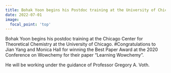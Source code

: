 ```yaml
---
title: Bohak Yoon begins his Postdoc training at the University of Chicago
date: 2022-07-01
image:
  focal_point: 'top'
---
```


Bohak Yoon begins his postdoc training at the Chicago Center for Theoretical Chemistry at the University of Chicago.
#Congratulations to Jian Yang and Monica Hall for winning the Best Paper Award at the 2020 Conference on Wowchemy for their paper “Learning Wowchemy”.

<!--more-->

He will be working under the guidance of Professor Gregory A. Voth.

